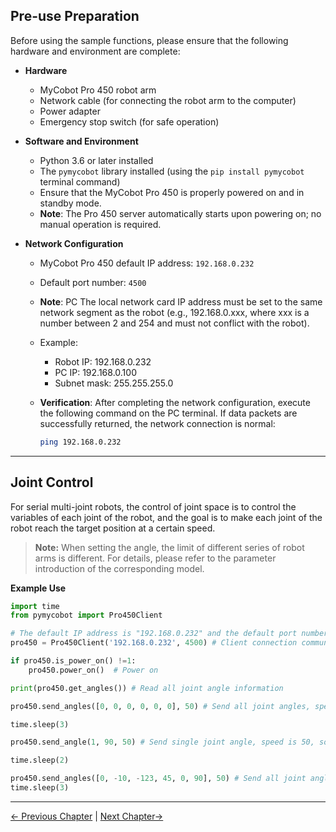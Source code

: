## Pre-use Preparation

Before using the sample functions, please ensure that the following hardware and environment are complete:

- **Hardware**
  - MyCobot Pro 450 robot arm
  - Network cable (for connecting the robot arm to the computer)
  - Power adapter
  - Emergency stop switch (for safe operation)

- **Software and Environment**
  - Python 3.6 or later installed
  - The `pymycobot` library installed (using the `pip install pymycobot` terminal command)
  - Ensure that the MyCobot Pro 450 is properly powered on and in standby mode.
  - **Note**: The Pro 450 server automatically starts upon powering on; no manual operation is required.

- **Network Configuration**
  - MyCobot Pro 450 default IP address: `192.168.0.232`
  - Default port number: `4500`
  - **Note**: PC The local network card IP address must be set to the same network segment as the robot (e.g., 192.168.0.xxx, where xxx is a number between 2 and 254 and must not conflict with the robot).
  - Example:
    - Robot IP: 192.168.0.232
    - PC IP: 192.168.0.100
    - Subnet mask: 255.255.255.0

  - **Verification**: After completing the network configuration, execute the following command on the PC terminal. If data packets are successfully returned, the network connection is normal:

    ```bash
    ping 192.168.0.232
    ```

---

## Joint Control

For serial multi-joint robots, the control of joint space is to control the variables of each joint of the robot, and the goal is to make each joint of the robot reach the target position at a certain speed.

> **Note:** When setting the angle, the limit of different series of robot arms is different. For details, please refer to the parameter introduction of the corresponding model.

**Example Use**

```python
import time
from pymycobot import Pro450Client

# The default IP address is "192.168.0.232" and the default port number is 4500
pro450 = Pro450Client('192.168.0.232', 4500) # Client connection communication

if pro450.is_power_on() !=1:
    pro450.power_on()  # Power on

print(pro450.get_angles()) # Read all joint angle information

pro450.send_angles([0, 0, 0, 0, 0, 0], 50) # Send all joint angles, speed is 50, so that all joints of the robot arm move to zero position

time.sleep(3)

pro450.send_angle(1, 90, 50) # Send single joint angle, speed is 50, so that J1 joint moves to 90 degrees

time.sleep(2)

pro450.send_angles([0, -10, -123, 45, 0, 90], 50) # Send all joint angles, speed 50
time.sleep(3)
```

---

[← Previous Chapter](./2_API.md) | [Next Chapter→](./4_coord.md)